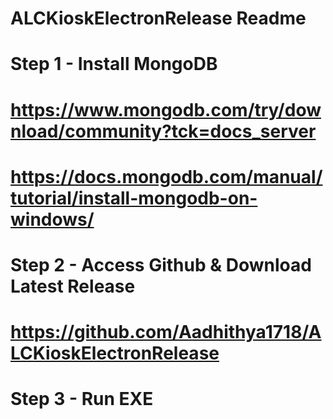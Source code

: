 # ALCKioskElectronRelease Readme


# Step 1 - Install MongoDB
# https://www.mongodb.com/try/download/community?tck=docs_server
# https://docs.mongodb.com/manual/tutorial/install-mongodb-on-windows/
##
# Step 2 - Access Github & Download Latest Release
# https://github.com/Aadhithya1718/ALCKioskElectronRelease
##
# Step 3 - Run EXE

